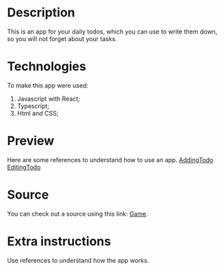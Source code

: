 # Description
This is an app for your daily todos, which you can use to write them down, so you will not forget about your tasks.

# Technologies
To make this app were used:
1) Javascript with React;
2) Typescript;
3) Html and CSS;

# Preview
Here are some references to understand how to use an app.
[AddingTodo](./src/description/todoapp.gif)
[EditingTodo](./src/description/edittodo.gif)

# Source
You can check out a source using this link: [Game](http://todomvc.com/examples/vanillajs/).

# Extra instructions
Use references to understand how the app works.
